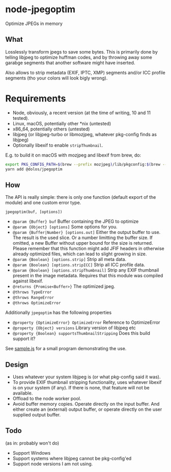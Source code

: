 # node-jpegoptim
Optimize JPEGs in memory

## What

Losslessly transform jpegs to save some bytes. This is primarily done by telling libjpeg to optimize huffman codes, and by throwing away some garabge segments that another software might have inserted.

Also allows to strip metadata (EXIF, IPTC, XMP) segments and/or ICC profile segments (tho your colors will look bigly wrong).

# Requirements

- Node, obviously, a recent version (at the time of writing, 10 and 11 tested).
- Linux, macOS, potentially other *nix (untested)
- x86_64, potentially others (untested)
- libjpeg (or libjpeg-turbo or libmozjpeg, whatever pkg-config finds as libjpeg)
- Optionally libexif to enable `stripThumbnail`.

E.g. to build it on macOS with mozjpeg and libexif from brew, do:

```sh
export PKG_CONFIG_PATH=$(brew --prefix mozjpeg)/lib/pkgconfig:$(brew --prefix libexif)/lib/pkgconfig
yarn add @dolos/jpegoptim
```

## How

The API is really simple: there is only one function (default export of the module) and one custom error type.

`jpegoptim(buf, [options])`
 * `@param {Buffer} buf` Buffer containing the JPEG to optimize
 * `@param {Object} [options]` Some options for you.
 * `@param {Buffer|Number} [options.out]`
    Either the output buffer to use. The result is the used slice.
    Or a number limitting the buffer size.
    If omitted, a new Buffer without upper bound for the size is returned.
    Please remember that this function might add JFIF headers in otherwise
    already optimized files, which can lead to slight growing in size.
 * `@param {Boolean} [options.strip]` Strip all meta data.
 * `@param {Boolean} [options.stripICC]` Strip all ICC profile data.
 * `@param {Boolean} [options.stripThumbnail]`
    Strip any EXIF thumbnail present in the image metadata. Requires that this
    module was compiled against libexif.
 * `@returns {Promise<Buffer>}` The optimized jpeg.
 * `@throws TypeError`
 * `@throws RangeError`
 * `@throws OptimizeError`

Additionally `jpegoptim` has the following properties
 * `@property {OptimizeError} OptimizeError` Reference to OptimizeError
 * `@property {Object} versions` Library version of libjpeg etc
 * `@property {Boolean} supportsThumbnailStripping` Does this build support it?
 
 See [sample.js](sample.js) for a small program demonstrating the use.


## Design

 * Uses whatever your system libjpeg is (or what pkg-config said it was).
 * To provide EXIF thumbnail stripping functionality, uses whatever libexif is on your system (if any). If there is none, that feature will not be available.
 * Offload to the node worker pool.
 * Avoid buffer memory copies. Operate directly on the input buffer. And either create an (external) output buffer, or operate directly on the user supplied output buffer.

## Todo

(as in: probably won't do)

 * Support Windows
 * Support systems where libjpeg cannot be pkg-config'ed
 * Support node versions I am not using.
